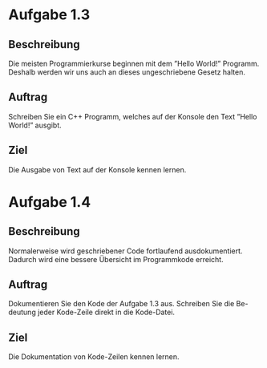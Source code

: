 # Aufgabe 1.3

## Beschreibung
Die meisten Programmierkurse beginnen mit dem ”Hello World!” Programm. Deshalb werden wir uns auch an dieses ungeschriebene Gesetz halten.

## Auftrag
Schreiben Sie ein C++ Programm, welches auf der Konsole den Text ”Hello World!” ausgibt.

## Ziel
Die Ausgabe von Text auf der Konsole kennen lernen.


# Aufgabe 1.4

## Beschreibung
Normalerweise wird geschriebener Code fortlaufend ausdokumentiert. Dadurch wird eine bessere Übersicht im Programmkode erreicht.

## Auftrag
Dokumentieren Sie den Kode der Aufgabe 1.3 aus. Schreiben Sie die Be- deutung jeder Kode-Zeile direkt in die Kode-Datei.

## Ziel
Die Dokumentation von Kode-Zeilen kennen lernen.
